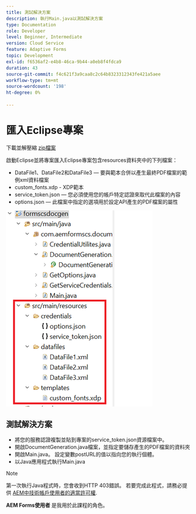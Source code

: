 ```yaml
---
title: 測試解決方案
description: 執行Main.java以測試解決方案
type: Documentation
role: Developer
level: Beginner, Intermediate
version: Cloud Service
feature: Adaptive Forms
topic: Development
exl-id: f6536af2-e4b8-46ca-9b44-a0eb8f4fdca9
duration: 43
source-git-commit: f4c621f3a9caa8c2c64b8323312343fe421a5aee
workflow-type: tm+mt
source-wordcount: '198'
ht-degree: 0%

---
```


# 匯入Eclipse專案

下載並解壓縮 [zip檔案](./assets/aem-forms-cs-doc-gen.zip)

啟動Eclipse並將專案匯入Eclipse專案包含resources資料夾中的下列檔案：

* DataFile1、DataFile2和DataFile3 — 要與範本合併以產生最終PDF檔案的範例xml資料檔案
* custom_fonts.xdp - XDP範本
* service_token.json — 您必須使用您的帳戶特定認證來取代此檔案的內容
* options.json — 此檔案中指定的選項用於設定API產生的PDF檔案的屬性

![resources-file](./assets/resource-files.png)

## 測試解決方案

* 將您的服務認證複製並貼到專案的service_token.json資源檔案中。
* 開啟DocumentGeneration.java檔案，並指定要儲存產生的PDF檔案的資料夾
* 開啟Main.java。 設定變數postURL的值以指向您的執行個體。
* 以Java應用程式執行Main.java

>[!NOTE]
> 第一次執行Java程式時，您會收到HTTP 403錯誤。 若要完成此程式，請務必提供 [AEM中技術帳戶使用者的適當許可權](https://experienceleague.adobe.com/docs/experience-manager-learn/getting-started-with-aem-headless/authentication/service-credentials.html?lang=en#configure-access-in-aem).

**AEM Forms使用者** 是我用於此課程的角色。
